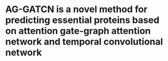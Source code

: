 # AG-GATCN is a novel method for predicting essential proteins based on attention gate-graph attention network and temporal convolutional network
